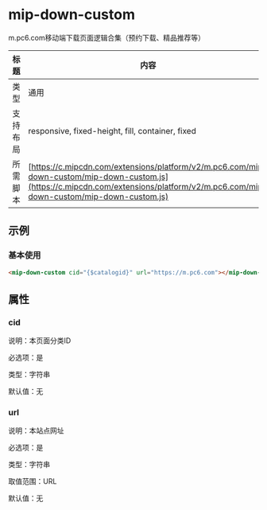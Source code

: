 # mip-down-custom

m.pc6.com移动端下载页面逻辑合集（预约下载、精品推荐等）

标题|内容
----|----
类型|通用
支持布局|responsive, fixed-height, fill, container, fixed
所需脚本| [https://c.mipcdn.com/extensions/platform/v2/m.pc6.com/mip-down-custom/mip-down-custom.js](https://c.mipcdn.com/extensions/platform/v2/m.pc6.com/mip-down-custom/mip-down-custom.js)

## 示例

### 基本使用

```html
<mip-down-custom cid="{$catalogid}" url="https://m.pc6.com"></mip-down-custom>
```

## 属性

### cid

说明：本页面分类ID

必选项：是

类型：字符串

默认值：无

### url

说明：本站点网址

必选项：是

类型：字符串

取值范围：URL

默认值：无
